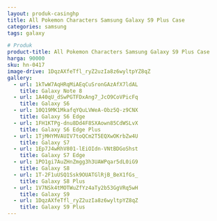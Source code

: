 ```yaml
---
layout: produk-casinghp
title: All Pokemon Characters Samsung Galaxy S9 Plus Case
categories: samsung
tags: galaxy

# Produk
product-title: All Pokemon Characters Samsung Galaxy S9 Plus Case
harga: 90000
sku: hn-0417
image-drive: 1DqzAXfeTfl_ryZ2uzIa8z6wyltpYZ8qZ
gallery:
  - url: 1kTwW7AqHRqMiAEqCuSronGAzAfX7ldAL
    title: Galaxy Note 8
  - url: 1A40qU_dSwPGTFDxAng7_JcO9CoVPicFq
    title: Galaxy S6
  - url: 10Q19MK1MkafqYQuLVWeA-Obz5Q-z9CNX
    title: Galaxy S6 Edge
  - url: 1FH1KTPg-dnu8Dd4F8SXAown85CdWSLvX
    title: Galaxy S6 Edge Plus
  - url: 1TjMHYMVAUIV7toQCm2T5EQXwOKrbZw4U
    title: Galaxy S7
  - url: 1Ep7J4wRhV801-lEiOIdn-VNtBDGoShst
    title: Galaxy S7 Edge
  - url: 1PO1gi7AuZHnZmgg3h3UAWPqar5dL0iG9
    title: Galaxy S8
  - url: 1T-2F1uUSQ1Ssk9OUATGlRjB_BeX1fGs_
    title: Galaxy S8 Plus
  - url: 1V7NSk4tMOTWuZfYz4aTy2b53GgVRq5wH
    title: Galaxy S9
  - url: 1DqzAXfeTfl_ryZ2uzIa8z6wyltpYZ8qZ
    title: Galaxy S9 Plus
---
```

